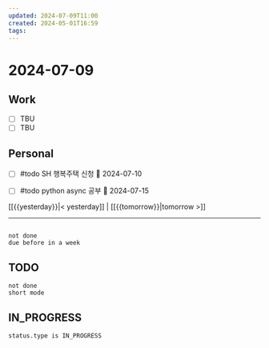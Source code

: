 ```yaml
---
updated: 2024-07-09T11:00
created: 2024-05-01T16:59
tags: 
---
```


# 2024-07-09  

## Work

- [ ] TBU
- [ ] TBU  

## Personal

- [ ] #todo SH 행복주택 신청 📅 2024-07-10 
- [ ] #todo  python async 공부 📅 2024-07-15 

  
  
[[{{yesterday}}|< yesterday]] | [[{{tomorrow}}|tomorrow >]]  
  
---  

```tasks

not done
due before in a week
```



## TODO
```tasks  
not done  
short mode  
```

## IN_PROGRESS
```tasks  
status.type is IN_PROGRESS
```

